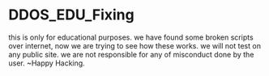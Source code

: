 # DDOS_EDU_Fixing

this is only for educational purposes. 
we have found some broken scripts over internet, now we are trying to see how these works.
we will not test on any public site.
we are not responsible for any of misconduct done by the user.
~Happy Hacking.
